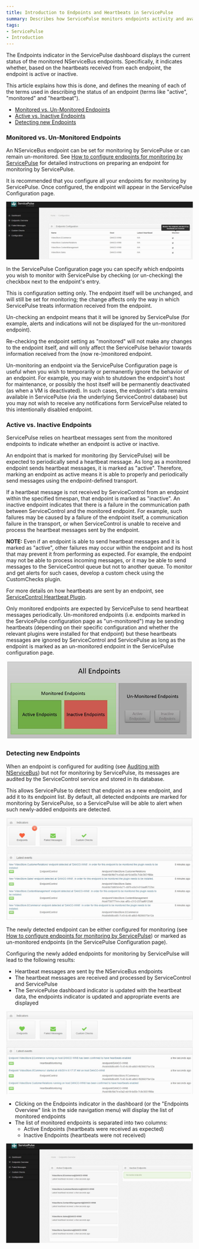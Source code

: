 ```yaml
---
title: Introduction to Endpoints and Heartbeats in ServicePulse
summary: Describes how ServicePulse monitors endpoints activity and availability using heartbeat messages
tags:
- ServicePulse
- Introduction
---
```


The Endpoints indicator in the ServicePulse dashboard displays the current status of the monitored NServiceBus endpoints. Specifically, it indicates whether, based on the heartbeats received from each endpoint, the endpoint is active or inactive.

This article explains how this is done, and defines the meaning of each of the terms used in describing the status of an endpoint (terms like "active", "monitored" and "heartbeat").  


* [Monitored vs. Un-Monitored Endpoints](#monitored-vs-un-monitored-endpoints)
* [Active vs. Inactive Endpoints](#active-vs-inactive-endpoints)
* [Detecting new Endpoints](#detecting-new-endpoints)



<!--![ServicePulse Dashboard Indicators (all green)](images/indicators-green.JPG)-->

### Monitored vs. Un-Monitored Endpoints

An NServiceBus endpoint can be set for monitoring by ServicePulse or can remain un-monitored. See [How to configure endpoints for monitoring by ServicePulse](/ServicePulse/how-to-configure-endpoints-for-monitoring) for detailed instructions on preparing an endpoint for monitoring by ServicePulse.

It is recommended that you configure all your endpoints for monitoring by ServicePulse. Once configured, the endpoint will appear in the ServicePulse Configuration page.   

![ServicePulse Configuration page](images/sp-configuration-page.jpg)

In the ServicePulse Configuration page you can specify which endpoints you wish to monitor with ServicePulse by checking (or un-checking) the checkbox next to the endpoint's entry.  

This is configuration setting only. The endpoint itself will be unchanged, and will still be set for monitoring; the change affects only the way in which ServicePulse treats information received from the endpoint. 

Un-checking an endpoint means that it will be ignored by ServicePulse (for example, alerts and indications will not be displayed for the un-monitored endpoint). 

Re-checking the endpoint setting as "monitored" will not make any changes to the endpoint itself, and will only affect the ServicePulse behavior towards information received from the (now re-)monitored endpoint.
 
Un-monitoring an endpoint via the ServicePulse Configuration page is useful when you wish to temporarily or permanently ignore the behavior of an endpoint. For example, you may wish to shutdown the endpoint's host for maintenance, or possibly the host itself will be permanently deactivated (as when a VM is deactivated). In such cases, the endpoint's data remains available in ServicePulse (via the underlying ServiceControl database) but you may not wish to receive any notifications form ServicePulse related to this intentionally disabled endpoint.  
 
### Active vs. Inactive Endpoints

ServicePulse relies on heartbeat messages sent from the monitored endpoints to indicate whether an endpoint is active or inactive.

An endpoint that is marked for monitoring (by ServicePulse) will be expected to periodically send a heartbeat message. As long as a monitored endpoint sends heartbeat messages, it is marked as "active". Therefore, marking an endpoint as active means it is able to properly and periodically send messages using the endpoint-defined transport.

If a heartbeat message is not received by ServiceControl from an endpoint within the specified timespan, that endpoint is marked as "inactive". An inactive endpoint indicates that there is a failure in the communication path between ServiceControl and the monitored endpoint. For example, such failures may be caused by a failure of the endpoint itself, a communication failure in the transport, or when ServiceControl is unable to receive and process the heartbeat messages sent by the endpoint.

**NOTE:** Even if an endpoint is able to send heartbeat messages and it is marked as "active", other failures may occur within the endpoint and its host that may prevent it from performing as expected. For example, the endpoint may not be able to process incoming messages, or it may be able to send messages to the ServiceControl queue but not to another queue. To monitor and get alerts for such cases, develop a custom check using the CustomChecks plugin.

For more details on how heartbeats are sent by an endpoint, see [ServiceControl Heartbeat Plugin](/ServiceControl/Plugins#servicecontrol-plugin-heartbeat).

Only monitored endpoints are expected by ServicePulse to send heartbeat messages periodically. Un-monitored endpoints (i.e. endpoints marked in the ServicePulse configuration page as "un-monitored") may be sending heartbeats (depending on their specific configuration and whether the relevant plugins were installed for that endpoint) but these heartbeats messages are ignored by ServiceControl and ServicePulse as long as the endpoint is marked as an un-monitored endpoint in the ServicePulse configuration page.

![Sets of Endpoints: Monitored (active and inactive) vs. Un-monitored, ](images/endpoints-sets-monitored-active.jpg)     

### Detecting new Endpoints

When an endpoint is configured for auditing (see [Auditing with NServiceBus](/NServiceBus/auditing-with-nservicebus)) but not for monitoring by ServicePulse, its messages are audited by the ServiceControl service and stored in its database.

This allows ServicePulse to detect that endpoint as a new endpoint, and add it to its endpoint list. By default, all detected endpoints are marked for monitoring by ServicePulse, so a ServicePulse will be able to alert when such newly-added endpoints are detected.

![Detected new Endpoints](images/detect-new-endpoints.jpg)

The newly detected endpoint can be either configured for monitoring (see [How to configure endpoints for monitoring by ServicePulse](/ServicePulse/how-to-configure-endpoints-for-monitoring)) or marked as un-monitored endpoints (in the ServicePulse Configuration page).

Configuring the newly added endpoints for monitoring by ServicePulse will lead to the following results:

* Heartbeat messages are sent by the NServiceBus endpoints 
* The heartbeat messages are received and processed by ServiceControl and ServicePulse 
* The ServicePulse dashboard indicator is updated with the heartbeat data, the endpoints indicator is updated and appropriate events are displayed

![Recevied heartbeats from new endpoints](images/received-heartbeats-from-new-endpoints.jpg)

* Clicking on the Endpoints indicator in the dashboard (or the "Endpoints Overview" link in the side navigation menu) will display the list of monitored endpoints
* The list of monitored endpoints is separated into two columns:
   * Active Endpoints (heartbeats were received as expected) 
   * Inactive Endpoints (heartbeats were not received) 

![Endpoints Overview](images/endpoints-overview.jpg)

 